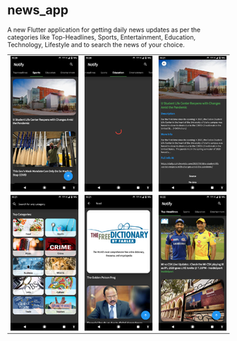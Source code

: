 # news_app

A new Flutter application for getting daily news updates as per the categories like Top-Headlines, Sports, Entertainment, Education, Technology, Lifestyle and to search the news of your choice.

| | | |
| --- | --- | --- |
| ![](https://github.com/rajatKumar023/news_app/blob/master/screenshots/Screenshot_20200919-102040.png) | ![](https://github.com/rajatKumar023/news_app/blob/master/screenshots/Screenshot_20200919-102051.png) | ![](https://github.com/rajatKumar023/news_app/blob/master/screenshots/Screenshot_20200919-102108.png) |
| ![](https://github.com/rajatKumar023/news_app/blob/master/screenshots/Screenshot_20200919-102116.png) | ![](https://github.com/rajatKumar023/news_app/blob/master/screenshots/Screenshot_20200919-102140.png) | ![](https://github.com/rajatKumar023/news_app/blob/master/screenshots/Screenshot_20200919-102212.png) |
